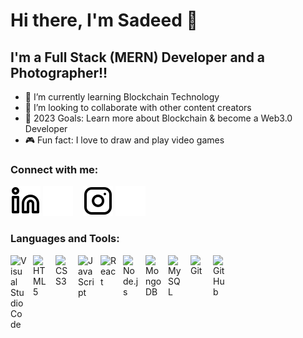 # Hi there, I'm Sadeed 👋

## I'm a Full Stack (MERN) Developer and a Photographer!!

- 🔗 I’m currently learning Blockchain Technology
- 👯 I’m looking to collaborate with other content creators
- 🏁 2023 Goals: Learn more about Blockchain & become a Web3.0 Developer
- 🎮 Fun fact: I love to draw and play video games

### Connect with me:

[![linkedin](./img/linkedin-light.svg)](https://linkedin.com/in/sadeed-ahmad-khan#gh-light-mode-only)
[![linkedin](./img/linkedin-dark.svg)](https://linkedin.com/in/sadeed-ahmad-khan#gh-dark-mode-only)
&nbsp;&nbsp;
[![instagram](./img/instagram-light.svg)](https://instagram.com/sadeedahmedkhan#gh-light-mode-only)
[![instagram](./img/instagram-dark.svg)](https://instagram.com/sadeedahmedkhan#gh-dark-mode-only)

### Languages and Tools:

<img align="left" alt="Visual Studio Code" width="26px" src="https://cdn.jsdelivr.net/gh/devicons/devicon/icons/vscode/vscode-original.svg" style="padding-right:10px;" />
<img align="left" alt="HTML5" width="26px" src="https://cdn.jsdelivr.net/gh/devicons/devicon/icons/html5/html5-original.svg" style="padding-right:10px;" />
<img align="left" alt="CSS3" width="26px" src="https://cdn.jsdelivr.net/gh/devicons/devicon/icons/css3/css3-original.svg" style="padding-right:10px;" />
<img align="left" alt="JavaScript" width="26px" src="https://cdn.jsdelivr.net/gh/devicons/devicon/icons/javascript/javascript-original.svg" style="padding-right:10px;" />
<img align="left" alt="React" width="26px" src="https://cdn.jsdelivr.net/gh/devicons/devicon/icons/react/react-original.svg" style="padding-right:10px;" />
<img align="left" alt="Node.js" width="26px" src="https://cdn.jsdelivr.net/gh/devicons/devicon/icons/nodejs/nodejs-original.svg" style="padding-right:10px;" />
<img align="left" alt="MongoDB" width="26px" src="https://cdn.jsdelivr.net/gh/devicons/devicon/icons/mongodb/mongodb-original.svg" style="padding-right:10px;" />
<img align="left" alt="MySQL" width="26px" src="https://cdn.jsdelivr.net/gh/devicons/devicon/icons/mysql/mysql-original.svg" style="padding-right:10px;" />
<img align="left" alt="Git" width="26px" src="https://cdn.jsdelivr.net/gh/devicons/devicon/icons/git/git-original.svg" style="padding-right:10px;" />
<img align="left" alt="GitHub" width="26px" src="https://user-images.githubusercontent.com/3369400/139447912-e0f43f33-6d9f-45f8-be46-2df5bbc91289.png" style="padding-right:10px;" />

<br />
<br />


[instagram]: https://instagram.com/sadeedahmedkhan
[linkedin]: https://linkedin.com/in/sadeed-ahmad-khan
